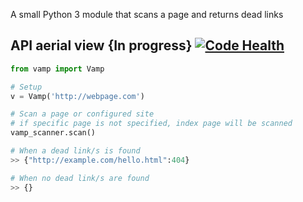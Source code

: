 A small Python 3 module that scans a page and returns dead links

API aerial view {In progress} [![Code Health](https://landscape.io/github/Fuchida/vamp/master/landscape.svg?style=flat)](https://landscape.io/github/Fuchida/vamp/master)
--------------

```Python
from vamp import Vamp

# Setup
v = Vamp('http://webpage.com')

# Scan a page or configured site
# if specific page is not specified, index page will be scanned
vamp_scanner.scan()

# When a dead link/s is found
>> {"http://example.com/hello.html":404}

# When no dead link/s are found
>> {}

```
